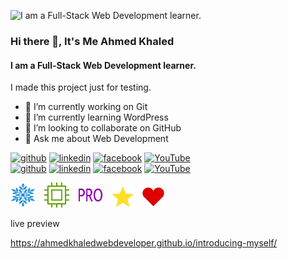 ![ I am a Full-Stack Web Development learner.](https://scontent.fjsr13-1.fna.fbcdn.net/v/t39.30808-6/462295267_1300197864300544_6726789428045869958_n.jpg?_nc_cat=100&ccb=1-7&_nc_sid=127cfc&_nc_eui2=AeFhYVvqvC4nXLgLUAOzXYNlY3pM15TaUNNjekzXlNpQ05szCf-JaEeUxKpWjkzWVP7M8a2B7Xq6WEUQEtl3h_Yg&_nc_ohc=SY6OA9yJkMQQ7kNvgF15Ped&_nc_ht=scontent.fjsr13-1.fna&_nc_gid=ARRUeggMsaG7WkJLwsnBiRH&oh=00_AYCOOQPhTGAHdD7_kMDN7EGhSlOhHK7Nu2mkd48CNUIbrA&oe=6709A194)
### Hi there 👋, It's Me Ahmed Khaled
####  I am a Full-Stack Web Development learner.

I made this project just for testing.

- 🔭 I’m currently working on Git 
- 🌱 I’m currently learning WordPress  
- 👯 I’m looking to collaborate on GitHub 
- 💬 Ask me about Web Development 


[<img src='https://cdn.jsdelivr.net/npm/simple-icons@3.0.1/icons/github.svg' alt='github' height='40'>]([https://github.com/ahmedkhaledsifat](https://github.com/ahmedkhaledwebdeveloper))  [<img src='https://cdn.jsdelivr.net/npm/simple-icons@3.0.1/icons/linkedin.svg' alt='linkedin' height='40'>](https://www.linkedin.com/in/ahmedkhaledwebdeveloper/)  [<img src='https://cdn.jsdelivr.net/npm/simple-icons@3.0.1/icons/facebook.svg' alt='facebook' height='40'>](https://www.facebook.com/ahmedkhaled.webdeveloper/)  [<img src='https://cdn.jsdelivr.net/npm/simple-icons@3.0.1/icons/youtube.svg' alt='YouTube' height='40'>](https://www.youtube.com/@ahmedkhaled.webdeveloper)  
[<img src='https://cdn.jsdelivr.net/npm/simple-icons@3.0.1/icons/github.svg' alt='github' height='40'>]()  [<img src='https://cdn.jsdelivr.net/npm/simple-icons@3.0.1/icons/linkedin.svg' alt='linkedin' height='40'>](https://www.linkedin.com/in/ahmedkhaledwebdeveloper/)  [<img src='https://cdn.jsdelivr.net/npm/simple-icons@3.0.1/icons/facebook.svg' alt='facebook' height='40'>](https://www.facebook.com/ahmedkhaled.webdeveloper/)  [<img src='https://cdn.jsdelivr.net/npm/simple-icons@3.0.1/icons/youtube.svg' alt='YouTube' height='40'>](https://www.youtube.com/@ahmedkhaled.webdeveloper)  

<a href='https://archiveprogram.github.com/'><img src='https://raw.githubusercontent.com/acervenky/animated-github-badges/master/assets/acbadge.gif' width='40' height='40'></a> <a href='https://docs.github.com/en/developers'><img src='https://raw.githubusercontent.com/acervenky/animated-github-badges/master/assets/devbadge.gif' width='40' height='40'></a> <a href='https://github.com/pricing'><img src='https://raw.githubusercontent.com/acervenky/animated-github-badges/master/assets/pro.gif' width='40' height='40'></a> <a href='https://stars.github.com/'><img src='https://raw.githubusercontent.com/acervenky/animated-github-badges/master/assets/starbadge.gif' width='35' height='35'></a> <a href='https://docs.github.com/en/github/supporting-the-open-source-community-with-github-sponsors'><img src='https://raw.githubusercontent.com/acervenky/animated-github-badges/master/assets/sponsorbadge.gif' width='35' height='35'></a> 


 

live preview

https://ahmedkhaledwebdeveloper.github.io/introducing-myself/
